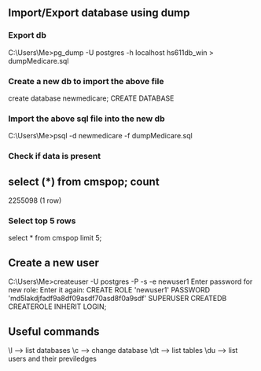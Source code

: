 ## Import/Export database using dump

### Export db
C:\Users\Me>pg_dump -U postgres -h localhost hs611db_win > dumpMedicare.sql

### Create a new db to import the above file
create database newmedicare;
CREATE DATABASE

### Import the above sql file into the new db
C:\Users\Me>psql -d newmedicare -f dumpMedicare.sql

### Check if data is present
select (*) from cmspop;
count
--------
2255098
(1 row)

### Select top 5 rows
select * from cmspop limit 5;


## Create a new user
C:\Users\Me>createuser -U postgres -P -s -e newuser1
Enter password for new role:
Enter it again:
CREATE ROLE 'newuser1' PASSWORD 'md5lakdjfadf9a8df09asdf70asd8f0a9sdf' SUPERUSER CREATEDB
CREATEROLE INHERIT LOGIN;

## Useful commands
\l --> list databases
\c --> change database
\dt --> list tables
\du --> list users and their previledges
